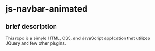 # js-navbar-animated

## brief description
This repo is a simple HTML, CSS, and JavaScript application that utilizes 
JQuery and few other plugins. 








